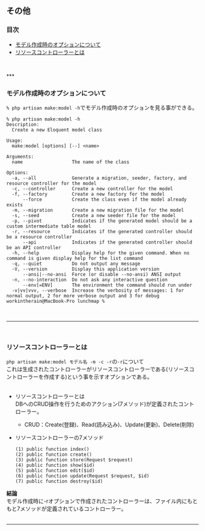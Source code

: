 ## その他
### 目次

* [モデル作成時のオプションについて](#モデル作成時のオプションについて)</br>
* [リソースコントローラーとは](#リソースコントローラーとは)</br>


</br>

***</br>

### モデル作成時のオプションについて
`% php artisan make:model -h`でモデル作成時のオプションを見る事ができる。</br>

```shell
% php artisan make:model -h
Description:
  Create a new Eloquent model class

Usage:
  make:model [options] [--] <name>

Arguments:
  name                  The name of the class

Options:
  -a, --all             Generate a migration, seeder, factory, and resource controller for the model
  -c, --controller      Create a new controller for the model
  -f, --factory         Create a new factory for the model
      --force           Create the class even if the model already exists
  -m, --migration       Create a new migration file for the model
  -s, --seed            Create a new seeder file for the model
  -p, --pivot           Indicates if the generated model should be a custom intermediate table model
  -r, --resource        Indicates if the generated controller should be a resource controller
      --api             Indicates if the generated controller should be an API controller
  -h, --help            Display help for the given command. When no command is given display help for the list command
  -q, --quiet           Do not output any message
  -V, --version         Display this application version
      --ansi|--no-ansi  Force (or disable --no-ansi) ANSI output
  -n, --no-interaction  Do not ask any interactive question
      --env[=ENV]       The environment the command should run under
  -v|vv|vvv, --verbose  Increase the verbosity of messages: 1 for normal output, 2 for more verbose output and 3 for debug
workintherain@MacBook-Pro lunchmap % 

```
</br>

***
</br>

### リソースコントローラーとは
`php artisan make:model モデル名 -m -c -r`の`-r`について</br>
これは生成されたコントローラーがリソースコントローラーである(リソースコントローラーを作成する)という事を示すオプションである。</br>
</br>

* リソースコントローラーとは</br>
  DBへのCRUD操作を行うためのアクション(7メソッド)が定義されたコントローラー。</br>
  * CRUD：Create(登録)、Read(読み込み)、Update(更新)、Delete(削除)</br>

* リソースコントローラーの7メソッド</br>
  ```
  (1) public function index()
  (2) public function create()
  (3) public function store(Request $request)
  (4) public function show($id)
  (5) public function edit($id)
  (6) public function update(Request $request, $id)
  (7) public function destroy($id)
  ```

**結論**</br>
モデル作成時に-rオプションで作成されたコントローラーは、ファイル内にもともと7メソッドが定義されているコントローラー。</br>
</br>

***
</br>
